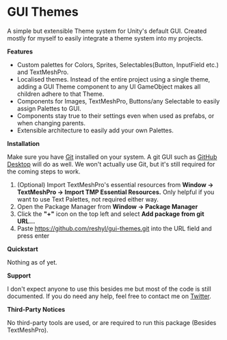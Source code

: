 # GUI Themes
 A simple but extensible Theme system for Unity's default GUI. Created mostly for myself to easily integrate a theme system into my projects.
 
 **Features**
 
 * Custom palettes for Colors, Sprites, Selectables(Button, InputField etc.) and TextMeshPro.
 * Localised themes. Instead of the entire project using a single theme, adding a GUI Theme component to any UI GameObject makes all children adhere to that Theme.
 * Components for Images, TextMeshPro, Buttons/any Selectable to easily assign Palettes to GUI.
 * Components stay true to their settings even when used as prefabs, or when changing parents.
 * Extensible architecture to easily add your own Palettes.
 
 **Installation**
 
 Make sure you have [Git](https://git-scm.com) installed on your system. A git GUI such as [GitHub Desktop](https://desktop.github.com) will do as well. We won't actually use Git, but it's still required for the coming steps to work.
 
 1. (Optional) Import TextMeshPro's essential resources from **Window -> TextMeshPro -> Import TMP Essential Resources.** Only helpful if you want to use Text Palettes, not required either way.
 1. Open the Package Manager from **Window -> Package Manager**
 1. Click the **"+"** icon on the top left and select **Add package from git URL...**
 1. Paste https://github.com/reshyl/gui-themes.git into the URL field and press enter
 
 **Quickstart**
 
 Nothing as of yet.
 
 **Support**
 
 I don't expect anyone to use this besides me but most of the code is still documented. If you do need any help, feel free to contact me on [Twitter](https://twitter.com/reshylDev).

**Third-Party Notices**

 No third-party tools are used, or are required to run this package (Besides TextMeshPro).